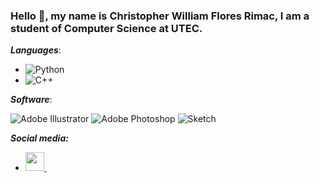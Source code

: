 ### Hello 👋, my name is Christopher William Flores Rimac, I am a student of Computer Science at UTEC.

***Languages***:
- ![Python](https://img.shields.io/badge/python-3670A0?style=for-the-badge&logo=python&logoColor=ffdd54)
- ![C++](https://img.shields.io/badge/c++-%2300599C.svg?style=for-the-badge&logo=c%2B%2B&logoColor=white)

***Software***:

![Adobe Illustrator](https://img.shields.io/badge/adobeillustrator-%23FF9A00.svg?style=for-the-badge&logo=adobeillustrator&logoColor=white)
![Adobe Photoshop](https://img.shields.io/badge/adobephotoshop-%2331A8FF.svg?style=for-the-badge&logo=adobephotoshop&logoColor=white)
![Sketch](https://img.shields.io/badge/Sketch-FFB387?style=for-the-badge&logo=sketch&logoColor=black)


***Social media:***
- <a href="https://www.linkedin.com/in/christopherwfr/"><img height="30" src="https://github.com/anirudhbelwadi/anirudhbelwadi/blob/master/images/linkedin.png">
  </a>&nbsp;&nbsp;
